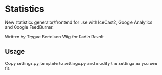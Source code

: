 Statistics
======================

New statistics generator/frontend for use with IceCast2, Google Analytics and
Google FeedBurner.

Written by Trygve Bertelsen Wiig for Radio Revolt.

Usage
-----------

Copy settings.py\_template to settings.py and modify the settings as you see fit.
